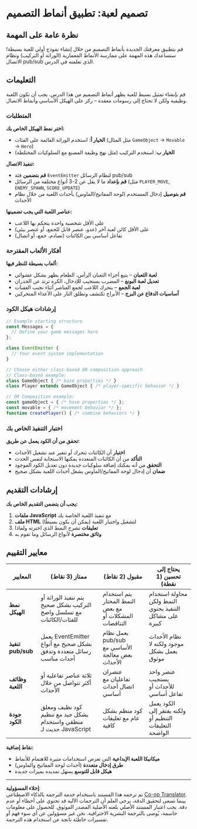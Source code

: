 <!--
CO_OP_TRANSLATOR_METADATA:
{
  "original_hash": "c8fc39a014d08247c082878122e2ba73",
  "translation_date": "2025-10-22T14:28:17+00:00",
  "source_file": "6-space-game/1-introduction/assignment.md",
  "language_code": "ar"
}
-->
# تصميم لعبة: تطبيق أنماط التصميم

## نظرة عامة على المهمة

قم بتطبيق معرفتك الجديدة بأنماط التصميم من خلال إنشاء نموذج أولي للعبة بسيطة! ستساعدك هذه المهمة على ممارسة الأنماط المعمارية (الوراثة أو التركيب) ونظام الاتصال pub/sub الذي تعلمته في الدرس.

## التعليمات

قم بإنشاء تمثيل بسيط للعبة يظهر أنماط التصميم من هذا الدرس. يجب أن تكون اللعبة وظيفية ولكن لا تحتاج إلى رسومات معقدة – ركز على الهيكل الأساسي وأنماط الاتصال.

### المتطلبات

**اختر نمط الهيكل الخاص بك:**
- **الخيار أ**: استخدم الوراثة القائمة على الفئات (مثل المثال `GameObject` → `Movable` → `Hero`)
- **الخيار ب**: استخدم التركيب (مثل نهج وظيفة المصنع مع السلوكيات المختلطة)

**تنفيذ الاتصال:**
- **قم بتضمين** فئة `EventEmitter` لنظام الرسائل pub/sub
- **قم بإعداد** ما لا يقل عن 2-3 أنواع مختلفة من الرسائل (مثل `PLAYER_MOVE`, `ENEMY_SPAWN`, `SCORE_UPDATE`)
- **قم بتوصيل** إدخال المستخدم (لوحة المفاتيح/الماوس) بأحداث اللعبة من خلال نظام الأحداث

**عناصر اللعبة التي يجب تضمينها:**
- على الأقل شخصية واحدة يتحكم بها اللاعب
- على الأقل كائن لعبة آخر (عدو، عنصر قابل للجمع، أو عنصر بيئي)
- تفاعل أساسي بين الكائنات (تصادم، جمع، أو اتصال)

### أفكار الألعاب المقترحة

**ألعاب بسيطة للنظر فيها:**
- **لعبة الثعبان** – يتبع أجزاء الثعبان الرأس، الطعام يظهر بشكل عشوائي
- **تعديل لعبة البونغ** – المضرب يستجيب للإدخال، الكرة ترتد عن الجدران
- **لعبة الجمع** – يتحرك اللاعب لجمع العناصر أثناء تجنب العقبات
- **أساسيات الدفاع عن البرج** – الأبراج تكتشف وتطلق النار على الأعداء المتحركين

### إرشادات هيكل الكود

```javascript
// Example starting structure
const Messages = {
  // Define your game messages here
};

class EventEmitter {
  // Your event system implementation
}

// Choose either class-based OR composition approach
// Class-based example:
class GameObject { /* base properties */ }
class Player extends GameObject { /* player-specific behavior */ }

// OR Composition example:
const gameObject = { /* base properties */ };
const movable = { /* movement behavior */ };
function createPlayer() { /* combine behaviors */ }
```

### اختبار التنفيذ الخاص بك

**تحقق من أن الكود يعمل عن طريق:**
- **اختبار** أن الكائنات تتحرك أو تتغير عند تشغيل الأحداث
- **التأكد** من أن الكائنات المتعددة يمكنها الاستجابة لنفس الحدث
- **التحقق** من أنه يمكنك إضافة سلوكيات جديدة دون تعديل الكود الموجود
- **ضمان** أن إدخال لوحة المفاتيح/الماوس يشغل أحداث اللعبة بشكل صحيح

## إرشادات التقديم

**يجب أن يتضمن التقديم الخاص بك:**
1. **ملفات JavaScript** مع تنفيذ اللعبة الخاصة بك
2. **ملف HTML** لتشغيل واختبار اللعبة (يمكن أن يكون بسيطًا)
3. **تعليقات** تشرح النمط الذي اخترته ولماذا
4. **وثائق مختصرة** لأنواع الرسائل وما تقوم به

## معايير التقييم

| المعايير | ممتاز (3 نقاط) | مقبول (2 نقاط) | يحتاج إلى تحسين (1 نقطة) |
|----------|----------------|----------------|---------------------------|
| **نمط الهيكل** | يتم تنفيذ الوراثة أو التركيب بشكل صحيح مع تسلسل واضح للفئات/الكائنات | يتم استخدام النمط المختار مع بعض المشكلات أو التناقضات | محاولة استخدام النمط ولكن التنفيذ يحتوي على مشاكل كبيرة |
| **تنفيذ pub/sub** | يعمل EventEmitter بشكل صحيح مع أنواع رسائل متعددة وتدفق أحداث مناسب | يعمل نظام pub/sub الأساسي مع بعض معالجة الأحداث | نظام الأحداث موجود ولكنه لا يعمل بشكل موثوق |
| **وظائف اللعبة** | ثلاثة عناصر تفاعلية أو أكثر تتواصل من خلال الأحداث | عنصران تفاعليان مع اتصال أحداث أساسي | عنصر واحد يستجيب للأحداث أو تفاعل أساسي |
| **جودة الكود** | كود نظيف ومعلق بشكل جيد مع تنظيم منطقي واستخدام حديث لـ JavaScript | كود منظم بشكل عام مع تعليقات كافية | الكود يعمل ولكنه يفتقر إلى التنظيم أو التعليقات الواضحة |

**نقاط إضافية:**
- **ميكانيكا اللعبة الإبداعية** التي تعرض استخدامات مثيرة للاهتمام للأنماط
- **طرق إدخال متعددة** (أحداث لوحة المفاتيح والماوس)
- **هيكل قابل للتوسع** يسهل تمديده بميزات جديدة

---

**إخلاء المسؤولية**:  
تم ترجمة هذا المستند باستخدام خدمة الترجمة بالذكاء الاصطناعي [Co-op Translator](https://github.com/Azure/co-op-translator). بينما نسعى لتحقيق الدقة، يرجى العلم أن الترجمات الآلية قد تحتوي على أخطاء أو عدم دقة. يجب اعتبار المستند الأصلي بلغته الأصلية المصدر الموثوق. للحصول على معلومات حاسمة، يُوصى بالترجمة البشرية الاحترافية. نحن غير مسؤولين عن أي سوء فهم أو تفسيرات خاطئة ناتجة عن استخدام هذه الترجمة.